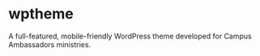 wptheme
=======

A full-featured, mobile-friendly WordPress theme developed for Campus Ambassadors ministries.
